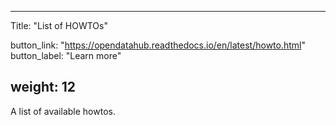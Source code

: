 

---
Title: "List of HOWTOs"

button_link: "https://opendatahub.readthedocs.io/en/latest/howto.html"
button_label: "Learn more"

weight: 12
---

A list of available howtos.
